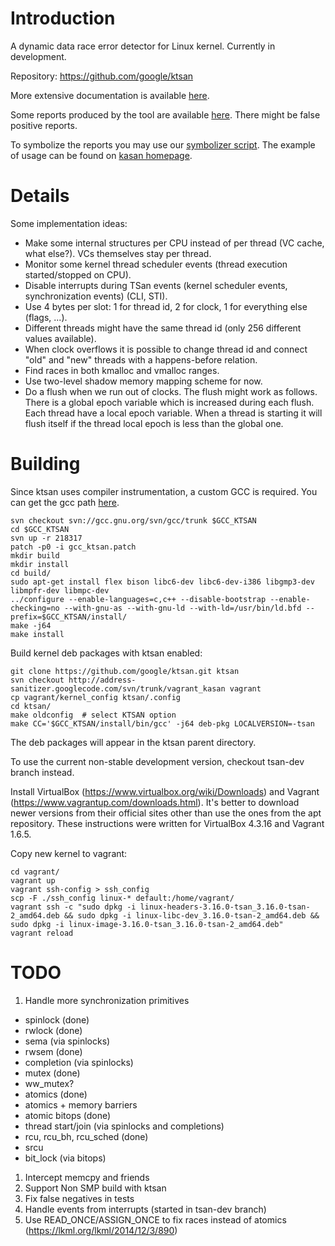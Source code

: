 # Introduction #

A dynamic data race error detector for Linux kernel.
Currently in development.

Repository: https://github.com/google/ktsan

More extensive documentation is available [here](https://github.com/google/ktsan/blob/tsan-doc/Documentation/ktsan.txt).

Some reports produced by the tool are available [here](ThreadSanitizerForKernelReports.md).
There might be false positive reports.

To symbolize the reports you may use our [symbolizer script](https://code.google.com/p/address-sanitizer/source/browse/trunk/tools/kasan_symbolize.py).
The example of usage can be found on [kasan homepage](https://code.google.com/p/address-sanitizer/wiki/AddressSanitizerForKernel).


# Details #

Some implementation ideas:
  * Make some internal structures per CPU instead of per thread (VC cache, what else?). VCs themselves stay per thread.
  * Monitor some kernel thread scheduler events (thread execution started/stopped on CPU).
  * Disable interrupts during TSan events (kernel scheduler events, synchronization events) (CLI, STI).
  * Use 4 bytes per slot: 1 for thread id, 2 for clock, 1 for everything else (flags, ...).
  * Different threads might have the same thread id (only 256 different values available).
  * When clock overflows it is possible to change thread id and connect "old" and "new" threads with a happens-before relation.
  * Find races in both kmalloc and vmalloc ranges.
  * Use two-level shadow memory mapping scheme for now.
  * Do a flush when we run out of clocks. The flush might work as follows. There is a global epoch variable which is increased during each flush. Each thread have a local epoch variable. When a thread is starting it will flush itself if the thread local epoch is less than the global one.

# Building #

Since ktsan uses compiler instrumentation, a custom GCC is required.
You can get the gcc path [here](https://github.com/xairy/kernel-sanitizers/blob/master/ktsan.gcc.patch).

```
svn checkout svn://gcc.gnu.org/svn/gcc/trunk $GCC_KTSAN
cd $GCC_KTSAN
svn up -r 218317
patch -p0 -i gcc_ktsan.patch 
mkdir build
mkdir install
cd build/
sudo apt-get install flex bison libc6-dev libc6-dev-i386 libgmp3-dev libmpfr-dev libmpc-dev
../configure --enable-languages=c,c++ --disable-bootstrap --enable-checking=no --with-gnu-as --with-gnu-ld --with-ld=/usr/bin/ld.bfd --prefix=$GCC_KTSAN/install/
make -j64
make install
```

Build kernel deb packages with ktsan enabled:
```
git clone https://github.com/google/ktsan.git ktsan
svn checkout http://address-sanitizer.googlecode.com/svn/trunk/vagrant_kasan vagrant
cp vagrant/kernel_config ktsan/.config
cd ktsan/
make oldconfig  # select KTSAN option
make CC='$GCC_KTSAN/install/bin/gcc' -j64 deb-pkg LOCALVERSION=-tsan
```

The deb packages will appear in the ktsan parent directory.

To use the current non-stable development version, checkout tsan-dev branch instead.

Install VirtualBox (https://www.virtualbox.org/wiki/Downloads) and Vagrant (https://www.vagrantup.com/downloads.html).
It's better to download newer versions from their official sites other than use the ones from the apt repository.
These instructions were written for VirtualBox 4.3.16 and Vagrant 1.6.5.

Copy new kernel to vagrant:
```
cd vagrant/
vagrant up
vagrant ssh-config > ssh_config
scp -F ./ssh_config linux-* default:/home/vagrant/
vagrant ssh -c "sudo dpkg -i linux-headers-3.16.0-tsan_3.16.0-tsan-2_amd64.deb && sudo dpkg -i linux-libc-dev_3.16.0-tsan-2_amd64.deb && sudo dpkg -i linux-image-3.16.0-tsan_3.16.0-tsan-2_amd64.deb"
vagrant reload
```


# TODO #

  1. Handle more synchronization primitives
  * spinlock (done)
  * rwlock (done)
  * sema (via spinlocks)
  * rwsem (done)
  * completion (via spinlocks)
  * mutex (done)
  * ww\_mutex?
  * atomics (done)
  * atomics + memory barriers
  * atomic bitops (done)
  * thread start/join (via spinlocks and completions)
  * rcu, rcu\_bh, rcu\_sched (done)
  * srcu
  * bit\_lock (via bitops)
  1. Intercept memcpy and friends
  1. Support Non SMP build with ktsan
  1. Fix false negatives in tests
  1. Handle events from interrupts (started in tsan-dev branch)
  1. Use READ\_ONCE/ASSIGN\_ONCE to fix races instead of atomics (https://lkml.org/lkml/2014/12/3/890)